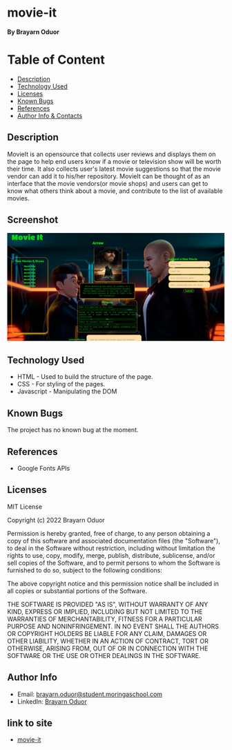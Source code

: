 # movie-it

**By Brayarn Oduor**

# Table of Content

- [Description](#Description)
- [Technology Used](#Technology-Used)
- [Licenses](#Licenses)
- [Known Bugs](#Known-Bugs)
- [References](#References)
- [Author Info & Contacts](##Author-Info)

## Description

MovieIt is an opensource that collects user reviews and displays them on the page to help end users know if a movie or television show will be worth their time. It also collects user's latest movie suggestions so that the movie vendor can add it to his/her repository. MovieIt can be thought of as an interface that the movie vendors(or movie shops) and users can get to know what others think about a movie, and contribute to the list of available movies.
## Screenshot
<img src="./assets/screenshots/beforejson.jpeg" alt="">

<!-- <img src="./assets/screenshots/finaldisplay.jpeg" alt=""> -->
<!-- <img src="./assets/screenshots/afterjson.jpeg" alt=""> -->

## Technology Used

- HTML - Used to build the structure of the page.
- CSS - For styling of the pages.
- Javascript - Manipulating the DOM

## Known Bugs

The project has no known bug at the moment.

## References

- Google Fonts APIs

## Licenses

MIT License

Copyright (c) 2022 Brayarn Oduor

Permission is hereby granted, free of charge, to any person obtaining a copy
of this software and associated documentation files (the "Software"), to deal
in the Software without restriction, including without limitation the rights
to use, copy, modify, merge, publish, distribute, sublicense, and/or sell
copies of the Software, and to permit persons to whom the Software is
furnished to do so, subject to the following conditions:

The above copyright notice and this permission notice shall be included in all
copies or substantial portions of the Software.

THE SOFTWARE IS PROVIDED "AS IS", WITHOUT WARRANTY OF ANY KIND, EXPRESS OR
IMPLIED, INCLUDING BUT NOT LIMITED TO THE WARRANTIES OF MERCHANTABILITY,
FITNESS FOR A PARTICULAR PURPOSE AND NONINFRINGEMENT. IN NO EVENT SHALL THE
AUTHORS OR COPYRIGHT HOLDERS BE LIABLE FOR ANY CLAIM, DAMAGES OR OTHER
LIABILITY, WHETHER IN AN ACTION OF CONTRACT, TORT OR OTHERWISE, ARISING FROM,
OUT OF OR IN CONNECTION WITH THE SOFTWARE OR THE USE OR OTHER DEALINGS IN THE
SOFTWARE.

## Author Info

- Email: brayarn.oduor@student.moringaschool.com
- LinkedIn: [Brayarn Oduor](https://www.linkedin.com/in/brayarn-ogeda-aa522815b/)

## link to site

- [movie-it](https://ogedabrayarn.github.io/movie-it/)

